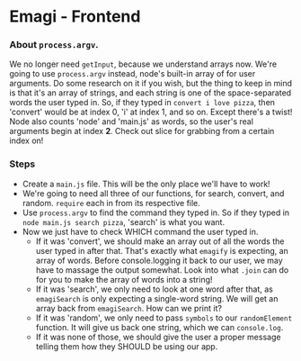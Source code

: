 # Emagi - Frontend

### About `process.argv`.

We no longer need `getInput`, because we understand arrays now. We're going to use `process.argv` instead, node's built-in array of for user arguments. Do some research on it if you wish, but the thing to keep in mind is that it's an array of strings, and each string is one of the space-separated words the user typed in. So, if they typed in `convert i love pizza`, then 'convert' would be at index 0, 'i' at index 1, and so on. Except there's a twist! Node also counts 'node' and 'main.js' as words, so the user's real arguments begin at index **2**. Check out slice for grabbing from a certain index on!


### Steps

* Create a `main.js` file. This will be the only place we'll have to work!
* We're going to need all three of our functions, for search, convert, and random. `require` each in from its respective file.
* Use `process.argv` to find the command they typed in. So if they typed in `node main.js search pizza`, 'search' is what you want.
* Now we just have to check WHICH command the user typed in.
  * If it was 'convert', we should make an array out of all the words the user typed in after that. That's exactly what `emagify` is expecting, an array of words. Before console.logging it back to our user, we may have to massage the output somewhat. Look into what `.join` can do for you to make the array of words into a string!
  * If it was 'search', we only need to look at one word after that, as `emagiSearch` is only expecting a single-word string. We will get an array back from `emagiSearch`. How can we print it?
  * If it was 'random', we only need to pass `symbols` to our `randomElement` function. It will give us back one string, which we can `console.log`.
  * If it was none of those, we should give the user a proper message telling them how they SHOULD be using our app.
